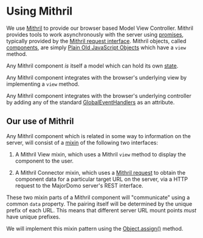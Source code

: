 # Using Mithril

<!-- toc -->

We use [Mithril](https://mithril.js.org/) to provide our browser based
Model View Controller. Mithril provides tools to work asynchronously with
the server using [promises](https://mithril.js.org/promise.html),
typically provided by the [Mithril request
interface](https://mithril.js.org/request.html). Mithril objects, called
[components](https://mithril.js.org/components.html), are simply [Plain
Old JavaScript
Objects](https://developer.mozilla.org/en-US/docs/Web/JavaScript/Guide/Working_with_Objects)
which have a `view` method.

Any Mithril component *is* itself a model which can hold its own
[state](https://mithril.js.org/components.html#state).

Any Mithril component integrates with the browser's underlying view by
implementing a `view` method.

Any Mithril component integrates with the browser's underlying controller
by adding any of the standard
[GlobalEventHandlers](https://developer.mozilla.org/en-US/docs/Web/API/GlobalEventHandlers)
as an attribute.

## Our use of Mithril

Any Mithril component which is related in some way to information on the
server, will consist of a [mixin](https://javascript.info/mixins) of the
following two interfaces:

1. A Mithril View mixin, which uses a Mithril `view` method to display the
   component to the user.

2. A Mithril Connector mixin, which uses a [Mithril
   request](https://mithril.js.org/request.html) to obtain the component
   data for a particular target URL on the server, via a HTTP request to
   the MajorDomo server's REST interface.

These two mixin parts of a Mithril component will "communicate" using a
common `data` property. The pairing itself will be determined by the
unique prefix of each URL. This means that different server URL mount
points *must* have unique prefixes.

We will implement this mixin pattern using the
[Object.assign()](https://developer.mozilla.org/en-US/docs/Web/JavaScript/Reference/Global_Objects/Object/assign)
method.
